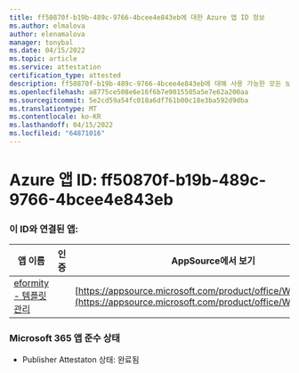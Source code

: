 ```yaml
---
title: ff50870f-b19b-489c-9766-4bcee4e843eb에 대한 Azure 앱 ID 정보
ms.author: elmalova
author: elenamalova
manager: tonybal
ms.date: 04/15/2022
ms.topic: article
ms.service: attestation
certification_type: attested
description: ff50870f-b19b-489c-9766-4bcee4e843eb에 대해 사용 가능한 모든 보안 및 규정 준수 정보입니다.
ms.openlocfilehash: a8775ce508e6e16f6b7e9015505a5e7e62a200aa
ms.sourcegitcommit: 5e2cd59a54fc018a6df761b00c18e3ba592d9dba
ms.translationtype: MT
ms.contentlocale: ko-KR
ms.lasthandoff: 04/15/2022
ms.locfileid: "64871016"
---
```

# <a name="azure-app-id-ff50870f-b19b-489c-9766-4bcee4e843eb"></a>Azure 앱 ID: ff50870f-b19b-489c-9766-4bcee4e843eb


### <a name="apps-associated-with-this-id"></a>이 ID와 연결된 앱:
| **앱 이름** | **인증** | **AppSource에서 보기** |
|--------------|---------------|-----------------------|
| [eformity - 템플릿 관리](../forward/WA200003519.md) |  | [https://appsource.microsoft.com/product/office/WA200003519](https://appsource.microsoft.com/product/office/WA200003519) |

### <a name="microsoft-365-app-compliance-status"></a>Microsoft 365 앱 준수 상태
- Publisher Attestaton 상태: 완료됨
